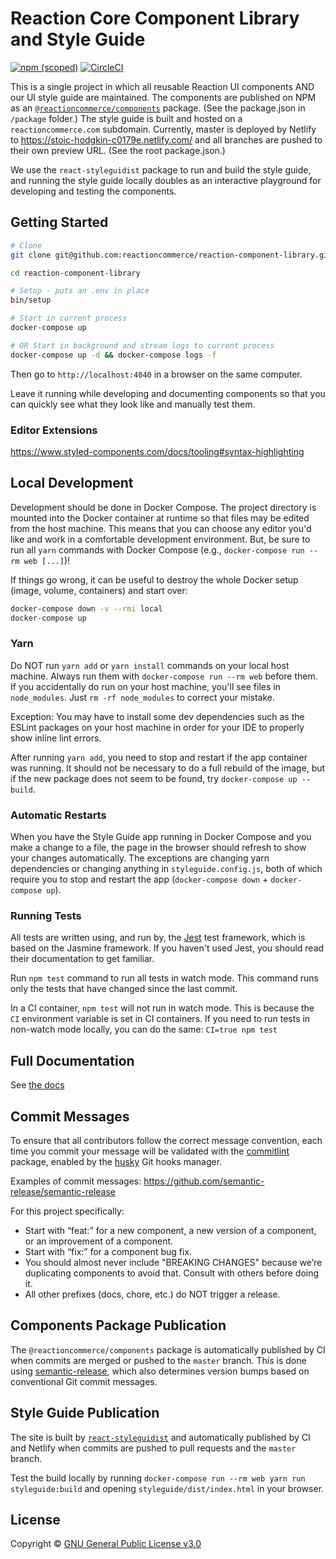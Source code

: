 # Reaction Core Component Library and Style Guide

[![npm (scoped)](https://img.shields.io/npm/v/@reactioncommerce/components.svg)](https://www.npmjs.com/package/@reactioncommerce/components)
 [![CircleCI](https://circleci.com/gh/reactioncommerce/reaction-component-library.svg?style=svg)](https://circleci.com/gh/reactioncommerce/reaction-component-library)

This is a single project in which all reusable Reaction UI components AND our UI style guide are maintained. The components are published on NPM as an [`@reactioncommerce/components`](https://www.npmjs.com/package/@reactioncommerce/components) package. (See the package.json in `/package` folder.) The style guide is built and hosted on a `reactioncommerce.com` subdomain. Currently, master is deployed by Netlify to https://stoic-hodgkin-c0179e.netlify.com/ and all branches are pushed to their own preview URL. (See the root package.json.)

We use the `react-styleguidist` package to run and build the style guide, and running the style guide locally doubles as an interactive playground for developing and testing the components.

## Getting Started

```sh
# Clone
git clone git@github.com:reactioncommerce/reaction-component-library.git

cd reaction-component-library

# Setup - puts an .env in place
bin/setup

# Start in current process
docker-compose up

# OR Start in background and stream logs to current process
docker-compose up -d && docker-compose logs -f
```

Then go to `http://localhost:4040` in a browser on the same computer.

Leave it running while developing and documenting components so that you can quickly see what they look like and manually test them.

### Editor Extensions

https://www.styled-components.com/docs/tooling#syntax-highlighting

## Local Development

Development should be done in Docker Compose. The project directory is mounted
into the Docker container at runtime so that files may be edited from the host
machine. This means that you can choose any editor you'd like and work in a
comfortable development environment. But, be sure to run all `yarn` commands
with Docker Compose (e.g., `docker-compose run --rm web [...]`)!

If things go wrong, it can be useful to destroy the whole Docker setup (image, volume, containers) and start over:

```sh
docker-compose down -v --rmi local
docker-compose up
```

### Yarn

Do NOT run `yarn add` or `yarn install` commands on your local host machine. Always run them with `docker-compose run --rm web` before them. If you accidentally do run on your host machine, you'll see files in `node_modules`. Just `rm -rf node_modules` to correct your mistake.

Exception: You may have to install some dev dependencies such as the ESLint packages on your host machine in order for your IDE to properly show inline lint errors.

After running `yarn add`, you need to stop and restart if the app container was running. It should not be necessary to do a full rebuild of the image, but if the new package does not seem to be found, try `docker-compose up --build`.

### Automatic Restarts

When you have the Style Guide app running in Docker Compose and you make a change to a file, the page in the browser should refresh to show your changes automatically. The exceptions are changing yarn dependencies or changing anything in `styleguide.config.js`, both of which require you to stop and restart the app (`docker-compose down` + `docker-compose up`).

### Running Tests

All tests are written using, and run by, the [Jest](https://facebook.github.io/jest/) test framework, which is based on the Jasmine framework. If you haven't used Jest, you should read their documentation to get familiar.

Run `npm test` command to run all tests in watch mode. This command runs only the tests that have changed since the last commit.

In a CI container, `npm test` will not run in watch mode. This is because the `CI` environment variable is set in CI containers. If you need to run tests in non-watch mode locally, you can do the same: `CI=true npm test`

## Full Documentation

See [the docs](./docs/README.md)

## Commit Messages

To ensure that all contributors follow the correct message convention, each time you commit your message will be validated with the [commitlint](https://www.npmjs.com/package/@commitlint/cli) package, enabled by the [husky](https://www.npmjs.com/package/husky) Git hooks manager.

Examples of commit messages: https://github.com/semantic-release/semantic-release

For this project specifically:

- Start with “feat:” for a new component, a new version of a component, or an improvement of a component.
- Start with “fix:” for a component bug fix.
- You should almost never include "BREAKING CHANGES" because we’re duplicating components to avoid that. Consult with others before doing it.
- All other prefixes (docs, chore, etc.) do NOT trigger a release.

## Components Package Publication

The `@reactioncommerce/components` package is automatically published by CI when commits are merged or pushed to the `master` branch. This is done using [semantic-release](https://www.npmjs.com/package/semantic-release), which also determines version bumps based on conventional Git commit messages.

## Style Guide Publication

The site is built by [`react-styleguidist`](https://github.com/styleguidist/react-styleguidist) and automatically published by CI and Netlify when commits are pushed to pull requests and the `master` branch.

Test the build locally by running `docker-compose run --rm web yarn run styleguide:build` and opening `styleguide/dist/index.html` in your browser.

## License

Copyright © [GNU General Public License v3.0](./LICENSE.md)
